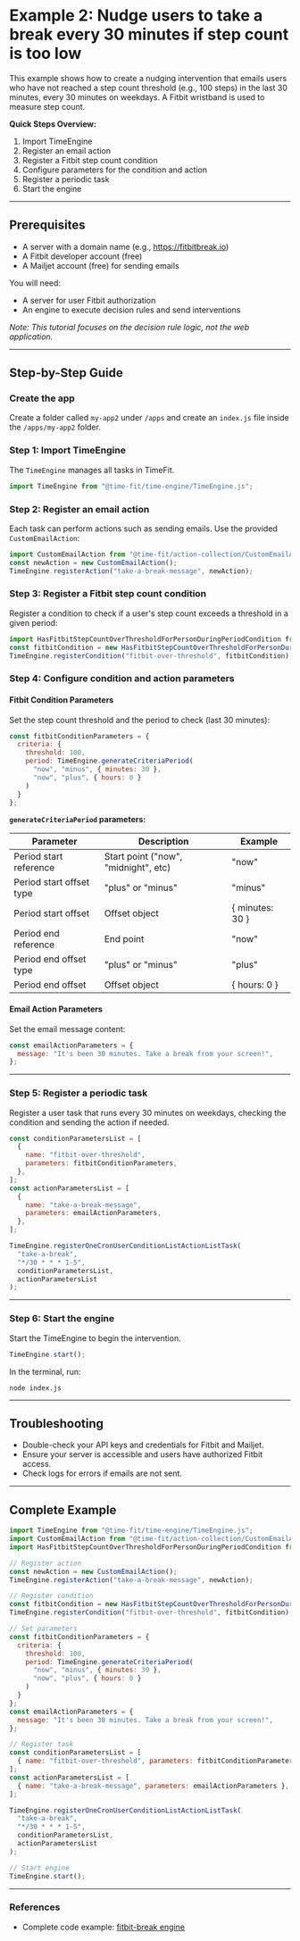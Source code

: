 # Example 2: Nudge users to take a break every 30 minutes if step count is too low

This example shows how to create a nudging intervention that emails users who have not reached a step count threshold (e.g., 100 steps) in the last 30 minutes, every 30 minutes on weekdays. A Fitbit wristband is used to measure step count.

**Quick Steps Overview:**
1. Import TimeEngine
2. Register an email action
3. Register a Fitbit step count condition
4. Configure parameters for the condition and action
5. Register a periodic task
6. Start the engine

---

## Prerequisites

- A server with a domain name (e.g., https://fitbitbreak.io)
- A Fitbit developer account (free)
- A Mailjet account (free) for sending emails

You will need:
- A server for user Fitbit authorization
- An engine to execute decision rules and send interventions

*Note: This tutorial focuses on the decision rule logic, not the web application.*

---

## Step-by-Step Guide

### Create the app

Create a folder called `my-app2` under `/apps` and create an `index.js` file inside the `/apps/my-app2` folder.

### Step 1: Import TimeEngine

The `TimeEngine` manages all tasks in TimeFit.

```javascript
import TimeEngine from "@time-fit/time-engine/TimeEngine.js";
```

### Step 2: Register an email action

Each task can perform actions such as sending emails. Use the provided `CustomEmailAction`:

```javascript
import CustomEmailAction from "@time-fit/action-collection/CustomEmailAction";
const newAction = new CustomEmailAction();
TimeEngine.registerAction("take-a-break-message", newAction);
```

### Step 3: Register a Fitbit step count condition

Register a condition to check if a user's step count exceeds a threshold in a given period:

```javascript
import HasFitbitStepCountOverThresholdForPersonDuringPeriodCondition from "@time-fit/data-source/fitbit/condition/HasFitbitStepCountOverThresholdForPersonDuringPeriodCondition";
const fitbitCondition = new HasFitbitStepCountOverThresholdForPersonDuringPeriodCondition();
TimeEngine.registerCondition("fitbit-over-threshold", fitbitCondition);
```

### Step 4: Configure condition and action parameters

#### Fitbit Condition Parameters

Set the step count threshold and the period to check (last 30 minutes):

```javascript
const fitbitConditionParameters = {
  criteria: {
    threshold: 100,
    period: TimeEngine.generateCriteriaPeriod(
      "now", "minus", { minutes: 30 },
      "now", "plus", { hours: 0 }
    )
  }
};
```

**`generateCriteriaPeriod` parameters:**

| Parameter                | Description                          | Example         |
|--------------------------|--------------------------------------|-----------------|
| Period start reference   | Start point ("now", "midnight", etc) | "now"           |
| Period start offset type | "plus" or "minus"                    | "minus"         |
| Period start offset      | Offset object                        | { minutes: 30 } |
| Period end reference     | End point                            | "now"           |
| Period end offset type   | "plus" or "minus"                    | "plus"          |
| Period end offset        | Offset object                        | { hours: 0 }    |

#### Email Action Parameters

Set the email message content:

```javascript
const emailActionParameters = {
  message: "It's been 30 minutes. Take a break from your screen!",
};
```

---

### Step 5: Register a periodic task

Register a user task that runs every 30 minutes on weekdays, checking the condition and sending the action if needed.

```javascript
const conditionParametersList = [
  {
    name: "fitbit-over-threshold",
    parameters: fitbitConditionParameters,
  },
];
const actionParametersList = [
  {
    name: "take-a-break-message",
    parameters: emailActionParameters,
  },
];

TimeEngine.registerOneCronUserConditionListActionListTask(
  "take-a-break",
  "*/30 * * * 1-5",
  conditionParametersList,
  actionParametersList
);
```

---

### Step 6: Start the engine

Start the TimeEngine to begin the intervention.

```javascript
TimeEngine.start();
```

In the terminal, run:
```
node index.js
```

---

## Troubleshooting

- Double-check your API keys and credentials for Fitbit and Mailjet.
- Ensure your server is accessible and users have authorized Fitbit access.
- Check logs for errors if emails are not sent.

---

## Complete Example

```javascript
import TimeEngine from "@time-fit/time-engine/TimeEngine.js";
import CustomEmailAction from "@time-fit/action-collection/CustomEmailAction";
import HasFitbitStepCountOverThresholdForPersonDuringPeriodCondition from "@time-fit/data-source/fitbit/condition/HasFitbitStepCountOverThresholdForPersonDuringPeriodCondition";

// Register action
const newAction = new CustomEmailAction();
TimeEngine.registerAction("take-a-break-message", newAction);

// Register condition
const fitbitCondition = new HasFitbitStepCountOverThresholdForPersonDuringPeriodCondition();
TimeEngine.registerCondition("fitbit-over-threshold", fitbitCondition);

// Set parameters
const fitbitConditionParameters = {
  criteria: {
    threshold: 100,
    period: TimeEngine.generateCriteriaPeriod(
      "now", "minus", { minutes: 30 },
      "now", "plus", { hours: 0 }
    )
  }
};
const emailActionParameters = {
  message: "It's been 30 minutes. Take a break from your screen!",
};

// Register task
const conditionParametersList = [
  { name: "fitbit-over-threshold", parameters: fitbitConditionParameters },
];
const actionParametersList = [
  { name: "take-a-break-message", parameters: emailActionParameters },
];

TimeEngine.registerOneCronUserConditionListActionListTask(
  "take-a-break",
  "*/30 * * * 1-5",
  conditionParametersList,
  actionParametersList
);

// Start engine
TimeEngine.start();
```

---

### References
- Complete code example: [fitbit-break engine](../apps/fitbit-break/engine.mjs)